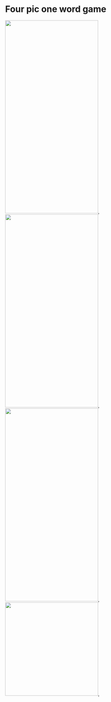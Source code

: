 # Four pic one word game

<img src="https://github.com/zarnigorumrzakova/fourpiconeword/assets/139987349/9de2640b-39ab-4b9b-a475-a6bfb44f783e" width="300" height="620"/>,
<img src="https://github.com/zarnigorumrzakova/fourpiconeword/assets/139987349/2d2dde30-dde4-4bf7-a2fd-4381fd19a1ed" width="300" height="620"/>,
<img src="https://github.com/zarnigorumrzakova/fourpiconeword/assets/139987349/a0bdfaa2-1e95-4a91-864a-25ed9c8a38b3" width="300" height="620"/>,
<img src="https://github.com/zarnigorumrzakova/fourpiconeword/assets/139987349/7eb1c75c-ca48-4703-bbac-fd3410606f3a" width="300" heigth="620"/>,











